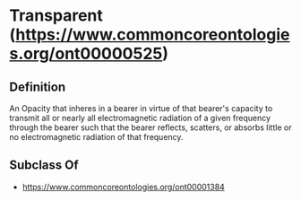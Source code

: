 # Transparent (https://www.commoncoreontologies.org/ont00000525)

## Definition
An Opacity that inheres in a bearer in virtue of that bearer's capacity to transmit all or nearly all electromagnetic radiation of a given frequency through the bearer such that the bearer reflects, scatters, or absorbs little or no electromagnetic radiation of that frequency.

## Subclass Of
- https://www.commoncoreontologies.org/ont00001384

